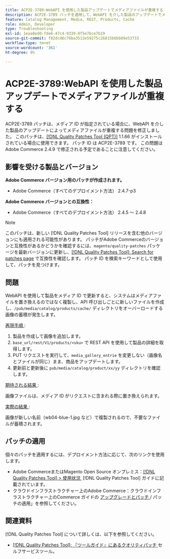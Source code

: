 ```yaml
---
title: ACP2E-3789:WebAPI を使用した製品アップデートでメディアファイルが重複する
description: ACP2E-3789 パッチを適用して、WebAPI を介した製品のアップデートでメディア ID が指定された場合にメディアファイルが重複するAdobe Commerceの問題を修正してください。
feature: Catalog Management, Media, REST, Products, Cache
role: Admin, Developer
type: Troubleshooting
exl-id: 1eaa8ed0-fde6-47c4-9339-8f5e7bce7b19
source-git-commit: f82dcd6c76ba3512e59275c26815b6bb89e53733
workflow-type: tm+mt
source-wordcount: '361'
ht-degree: 0%

---
```


# ACP2E-3789:WebAPI を使用した製品アップデートでメディアファイルが重複する

ACP2E-3789 パッチは、メディア ID が指定されている場合に、WebAPI を介した製品のアップデートによってメディアファイルが重複する問題を修正しました。 このパッチは、[[!DNL Quality Patches Tool (QPT)]](/help/tools/quality-patches-tool/quality-patches-tool-to-self-serve-quality-patches.md) 1.1.66 がインストールされている場合に使用できます。 パッチ ID は ACP2E-3789 です。 この問題はAdobe Commerce 2.4.9 で修正される予定であることに注意してください。

## 影響を受ける製品とバージョン

**Adobe Commerce バージョン用のパッチが作成されます。**

* Adobe Commerce（すべてのデプロイメント方法） 2.4.7-p3

**Adobe Commerce バージョンとの互換性：**

* Adobe Commerce（すべてのデプロイメント方法） 2.4.5 ～ 2.4.8

>[!NOTE]
>
>このパッチは、新しい [!DNL Quality Patches Tool] リリースを含む他のバージョンにも適用される可能性があります。 パッチがAdobe Commerceのバージョンと互換性があるかどうかを確認するには、`magento/quality-patches` パッケージを最新バージョンに更新し、[[!DNL Quality Patches Tool]: Search for patches page](https://experienceleague.adobe.com/tools/commerce-quality-patches/index.html?lang=ja) で互換性を確認します。 パッチ ID を検索キーワードとして使用して、パッチを見つけます。

## 問題

WebAPI を使用して製品をメディア ID で更新すると、システムはメディアファイルを置き換えるのではなく複製し、API 呼び出しごとに新しいファイルを作成し、`/pub/media/catalog/products/cache/` ディレクトリをオーバーロードする画像の蓄積が発生します。

<u> 再現手順 </u>:

1. 製品を作成して画像を追加します。
1. `base_url/rest/V1/products/<sku>` で REST API を使用して製品の詳細を取得します。
1. PUT リクエストを実行して、`media_gallery_entrie` を変更しない（画像名とファイルが同じ）まま、商品をアップデートします。
1. 更新前と更新後に `pub/media/catalog/product/xx/yy` ディレクトリを確認します。

<u> 期待される結果 </u>:

画像ファイルは、メディア ID がリクエストに含まれる際に置き換えられます。

<u> 実際の結果 </u>:

画像が新しい名前（wb04-blue-1.jpg など）で複製されるので、不要なファイルが蓄積されます。

## パッチの適用

個々のパッチを適用するには、デプロイメント方法に応じて、次のリンクを使用します。

* Adobe CommerceまたはMagento Open Source オンプレミス：[[!DNL Quality Patches Tool] > 使用状況 &#x200B;](/help/tools/quality-patches-tool/usage.md) [!DNL Quality Patches Tool] ガイドに記載されています。
* クラウドインフラストラクチャー上のAdobe Commerce：クラウドインフラストラクチャー上のCommerce ガイドの [&#x200B; アップグレードとパッチ &#x200B;](https://experienceleague.adobe.com/docs/commerce-cloud-service/user-guide/develop/upgrade/apply-patches.html?lang=ja)/ パッチの適用」を参照してください。

## 関連資料

[!DNL Quality Patches Tool] について詳しくは、以下を参照してください。

* [[!DNL Quality Patches Tool]: 『ツールガイド』にあるクオリティパッチ &#x200B;](/help/tools/quality-patches-tool/quality-patches-tool-to-self-serve-quality-patches.md) セルフサービスツール。
